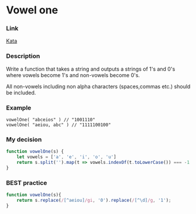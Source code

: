 # Vowel one

### Link

[Kata](https://www.codewars.com/kata/580751a40b5a777a200000a1/train/javascript)

### Description

Write a function that takes a string and outputs a strings of 1's and 0's where vowels become 1's and non-vowels become 0's.

All non-vowels including non alpha characters (spaces,commas etc.) should be included.


### Example 

```
vowelOne( "abceios" ) // "1001110"
vowelOne( "aeiou, abc" ) // "1111100100"
```



### My decision

```javascript
function vowelOne(s) {
    let vowels = ['a', 'e', 'i', 'o', 'u']
    return s.split('').map(t => vowels.indexOf(t.toLowerCase()) === -1 ? 0 : 1).join('')
}
```

### BEST practice

```javascript
function vowelOne(s){
    return s.replace(/[^aeiou]/gi, '0').replace(/[^\d]/g, '1');
}
```

